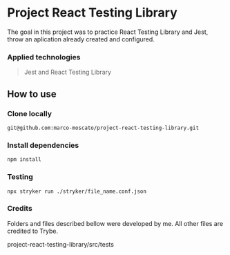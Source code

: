 # Project React Testing Library
The goal in this project was to practice React Testing Library and Jest, throw an aplication already created and configured.

### Applied technologies
> Jest and React Testing Library

## How to use
### Clone locally
```
git@github.com:marco-moscato/project-react-testing-library.git
```

### Install dependencies
```
npm install
```

### Testing
```
npx stryker run ./stryker/file_name.conf.json
```

### Credits
Folders and files described bellow were developed by me. All other files are credited to Trybe.

project-react-testing-library/src/tests
